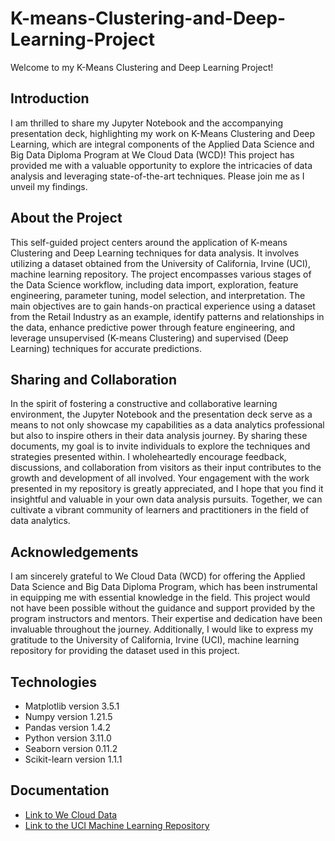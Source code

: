 # K-means-Clustering-and-Deep-Learning-Project

Welcome to my K-Means Clustering and Deep Learning Project!

## Introduction
I am thrilled to share my Jupyter Notebook and the accompanying presentation deck, highlighting my work on K-Means Clustering and Deep Learning, which are integral components of the Applied Data Science and Big Data Diploma Program at We Cloud Data (WCD)! This project has provided me with a valuable opportunity to explore the intricacies of data analysis and leveraging state-of-the-art techniques. Please join me as I unveil my findings.   
## About the Project
This self-guided project centers around the application of K-means Clustering and Deep Learning techniques for data analysis. It involves utilizing a dataset obtained from the University of California, Irvine (UCI), machine learning repository. The project encompasses various stages of the Data Science workflow, including data import, exploration, feature engineering, parameter tuning, model selection, and interpretation. The main objectives are to gain hands-on practical experience using a dataset from the Retail Industry as an example, identify patterns and relationships in the data, enhance predictive power through feature engineering, and leverage unsupervised (K-means Clustering) and supervised (Deep Learning) techniques for accurate predictions.
## Sharing and Collaboration
In the spirit of fostering a constructive and collaborative learning environment, the Jupyter Notebook and the presentation deck serve as a means to not only showcase my capabilities as a data analytics professional but also to inspire others in their data analysis journey. By sharing these documents, my goal is to invite individuals to explore the techniques and strategies presented within. I wholeheartedly encourage feedback, discussions, and collaboration from visitors as their input contributes to the growth and development of all involved. Your engagement with the work presented in my repository is greatly appreciated, and I hope that you find it insightful and valuable in your own data analysis pursuits. Together, we can cultivate a vibrant community of learners and practitioners in the field of data analytics.
## Acknowledgements
I am sincerely grateful to We Cloud Data (WCD) for offering the Applied Data Science and Big Data Diploma Program, which has been instrumental in equipping me with essential knowledge in the field. This project would not have been possible without the guidance and support provided by the program instructors and mentors. Their expertise and dedication have been invaluable throughout the journey. Additionally, I would like to express my gratitude to the University of California, Irvine (UCI), machine learning repository for providing the dataset used in this project.

##  Technologies
* Matplotlib version 3.5.1
* Numpy version 1.21.5
* Pandas version 1.4.2
* Python version 3.11.0
* Seaborn version 0.11.2
* Scikit-learn version 1.1.1

## Documentation

* [Link to We Cloud Data](https://weclouddata.com/)
* [Link to the UCI Machine Learning Repository](https://archive.ics.uci.edu/)
